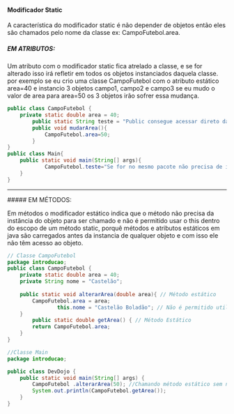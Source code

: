 #### Modificador Static

A característica do modificador static é não depender de objetos então eles são chamados pelo nome da classe ex: CampoFutebol.area.

##### EM ATRIBUTOS:

Um atributo com o modificador static fica atrelado a classe, e se for alterado isso irá refletir em todos os objetos instanciados daquela classe. por exemplo se eu crio uma classe CampoFutebol com o atributo estático area=40  e instancio 3 objetos campo1, campo2 e campo3 se eu mudo o valor de area para  area=50  os 3 objetos irão sofrer essa mudança. 

```java
public class CampoFutebol {
    private static double area = 40;
		public static String teste = "Public consegue acessar direto da main";
		public void mudarArea(){
			CampoFutebol.area=50;
		}
}
public class Main{
	public static void main(String[] args){
			CampoFutebol.teste="Se for no mesmo pacote não precisa de import do pacote";
	}
}
```
<hr>
##### EM MÉTODOS:

Em métodos o modificador estático indica que o método não precisa da instância do objeto para ser chamado e não é permitido usar o this dentro do escopo de um método static, porquê métodos e atributos estáticos em java são carregados antes da instancia de qualquer objeto e com isso ele não têm acesso ao objeto.

```java
// Classe CampoFutebol
package introducao;
public class CampoFutebol {
    private static double area = 40;
    private String nome = "Castelão";
    
    public static void alterarArea(double area){ // Método estático
        CampoFutebol.area = area;
				this.nome = "Castelão Boladão"; // Não é permitido utilizar o THIS
    }
		public static double getArea() { // Método Estático
        return CampoFutebol.area;
    }
}

//Classe Main
package introducao;

public class DevDojo {
    public static void main(String[] args) {
        CampoFutebol .alterarArea(50); //Chamando método estático sem nenhum objeto
        System.out.println(CampoFutebol.getArea());
    }
}
```